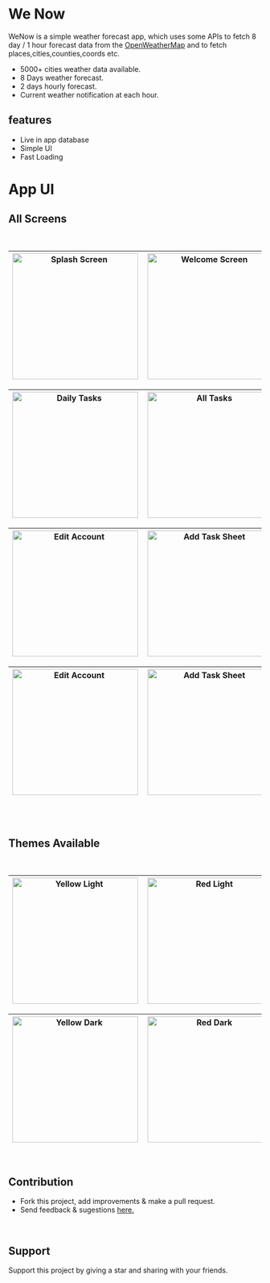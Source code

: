 # We Now
WeNow is a simple weather forecast app, which uses some APIs to fetch 8 day / 1 hour forecast data from the [OpenWeatherMap](https://openweathermap.org/forecast5) and to fetch places,cities,counties,coords etc.


* 5000+ cities weather data available.
* 8 Days weather forecast.
* 2 days hourly forecast.
* Current weather notification at each hour.

## features
* Live in app database
* Simple UI
* Fast Loading

# App UI

## All Screens

<br>

| <img align="left" alt="Splash Screen" src="https://raw.githubusercontent.com/JobinBiju/Taskly/main/assets/readmeFiles/splash.jpg" width="250px" /> | <img align="left" alt="Welcome Screen" src="https://raw.githubusercontent.com/JobinBiju/Taskly/main/assets/readmeFiles/welcome.jpg" width="250px" /> | <img align="left" alt="Login Screen" src="https://raw.githubusercontent.com/JobinBiju/Taskly/main/assets/readmeFiles/login.jpg" width="250px" /> | <img align="left" alt="Dashboard" src="https://raw.githubusercontent.com/JobinBiju/Taskly/main/assets/readmeFiles/yellowLight.jpg" width="250px" /> |
| -------------------------------------------------------------------------------------------------------------------------------------------------- | ---------------------------------------------------------------------------------------------------------------------------------------------------- | ------------------------------------------------------------------------------------------------------------------------------------------------ | --------------------------------------------------------------------------------------------------------------------------------------------------- |

| <img align="left" alt="Daily Tasks" src="https://raw.githubusercontent.com/JobinBiju/Taskly/main/assets/readmeFiles/dailyTasks.jpg" width="250px" /> | <img align="left" alt="All Tasks" src="https://raw.githubusercontent.com/JobinBiju/Taskly/main/assets/readmeFiles/allTasks.jpg" width="250px" /> | <img align="left" alt="Profile" src="https://raw.githubusercontent.com/JobinBiju/Taskly/main/assets/readmeFiles/profile.jpg" width="250px" /> | <img align="left" alt="Settings" src="https://raw.githubusercontent.com/JobinBiju/Taskly/main/assets/readmeFiles/settings.jpg" width="250px" /> |
| ---------------------------------------------------------------------------------------------------------------------------------------------------- | ------------------------------------------------------------------------------------------------------------------------------------------------ | --------------------------------------------------------------------------------------------------------------------------------------------- | ----------------------------------------------------------------------------------------------------------------------------------------------- |

| <img align="left" alt="Edit Account" src="https://raw.githubusercontent.com/JobinBiju/Taskly/main/assets/readmeFiles/editAccount.jpg" width="250px" /> | <img align="left" alt="Add Task Sheet" src="https://raw.githubusercontent.com/JobinBiju/Taskly/main/assets/readmeFiles/addTaskFn.jpg" width="250px" /> | <img align="left" alt="Icon Selection" src="https://raw.githubusercontent.com/JobinBiju/Taskly/main/assets/readmeFiles/iconSelection.jpg" width="250px" /> | <img align="left" alt="Update Task Sheet" src="https://raw.githubusercontent.com/JobinBiju/Taskly/main/assets/readmeFiles/updateTaskFn.jpg" width="250px" /> |
| ------------------------------------------------------------------------------------------------------------------------------------------------------ | ------------------------------------------------------------------------------------------------------------------------------------------------------ | ---------------------------------------------------------------------------------------------------------------------------------------------------------- | ------------------------------------------------------------------------------------------------------------------------------------------------------------ |

| <img align="left" alt="Edit Account" src="https://raw.githubusercontent.com/JobinBiju/Taskly/main/assets/readmeFiles/editOption.jpg" width="250px" /> | <img align="left" alt="Add Task Sheet" src="https://raw.githubusercontent.com/JobinBiju/Taskly/main/assets/readmeFiles/deleteOption.jpg" width="250px" /> | <img align="left" alt="Icon Selection" src="https://raw.githubusercontent.com/JobinBiju/Taskly/main/assets/readmeFiles/confirmDelete.jpg" width="250px" /> | <img align="left" alt="Update Task Sheet" src="https://raw.githubusercontent.com/JobinBiju/Taskly/main/assets/readmeFiles/confirmLogOut.jpg" width="250px" /> |
| ----------------------------------------------------------------------------------------------------------------------------------------------------- | --------------------------------------------------------------------------------------------------------------------------------------------------------- | ---------------------------------------------------------------------------------------------------------------------------------------------------------- | ------------------------------------------------------------------------------------------------------------------------------------------------------------- |

<div> </div>
<br>
<br>

## Themes Available

<br>

| <img align="left" alt="Yellow Light" src="https://raw.githubusercontent.com/JobinBiju/Taskly/main/assets/readmeFiles/yellowLight.jpg" width="250px" /> | <img align="left" alt="Red Light" src="https://raw.githubusercontent.com/JobinBiju/Taskly/main/assets/readmeFiles/redLight.jpg" width="250px" /> | <img align="left" alt="Teal Light" src="https://raw.githubusercontent.com/JobinBiju/Taskly/main/assets/readmeFiles/tealLight.jpg" width="250px" /> | <img align="left" alt="Green Light" src="https://raw.githubusercontent.com/JobinBiju/Taskly/main/assets/readmeFiles/greenLight.jpg" width="250px" /> |
| ------------------------------------------------------------------------------------------------------------------------------------------------------ | ------------------------------------------------------------------------------------------------------------------------------------------------ | -------------------------------------------------------------------------------------------------------------------------------------------------- | ---------------------------------------------------------------------------------------------------------------------------------------------------- |

| <img align="left" alt="Yellow Dark" src="https://raw.githubusercontent.com/JobinBiju/Taskly/main/assets/readmeFiles/yellowDark.jpg" width="250px" /> | <img align="left" alt="Red Dark" src="https://raw.githubusercontent.com/JobinBiju/Taskly/main/assets/readmeFiles/redDark.jpg" width="250px" /> | <img align="left" alt="Teal Dark" src="https://raw.githubusercontent.com/JobinBiju/Taskly/main/assets/readmeFiles/tealDark.jpg" width="250px" /> | <img align="left" alt="Green Dark" src="https://raw.githubusercontent.com/JobinBiju/Taskly/main/assets/readmeFiles/greenDark.jpg" width="250px" /> |
| ---------------------------------------------------------------------------------------------------------------------------------------------------- | ---------------------------------------------------------------------------------------------------------------------------------------------- | ------------------------------------------------------------------------------------------------------------------------------------------------ | -------------------------------------------------------------------------------------------------------------------------------------------------- |

<br>

## Contribution

- Fork this project, add improvements & make a pull request.
- Send feedback & sugestions [here.](https://wa.me/918281392010/)

<br>

## Support

Support this project by giving a star and sharing with your friends.
